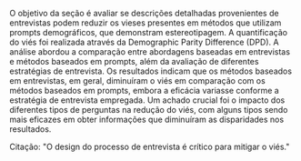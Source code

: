 O objetivo da seção é avaliar se descrições detalhadas provenientes de entrevistas podem reduzir os vieses presentes em métodos que utilizam prompts demográficos, que demonstram estereotipagem. A quantificação do viés foi realizada através da Demographic Parity Difference (DPD). A análise abordou a comparação entre abordagens baseadas em entrevistas e métodos baseados em prompts, além da avaliação de diferentes estratégias de entrevista. Os resultados indicam que os métodos baseados em entrevistas, em geral, diminuíram o viés em comparação com os métodos baseados em prompts, embora a eficácia variasse conforme a estratégia de entrevista empregada. Um achado crucial foi o impacto dos diferentes tipos de perguntas na redução do viés, com alguns tipos sendo mais eficazes em obter informações que diminuíram as disparidades nos resultados.

Citação: "O design do processo de entrevista é crítico para mitigar o viés."